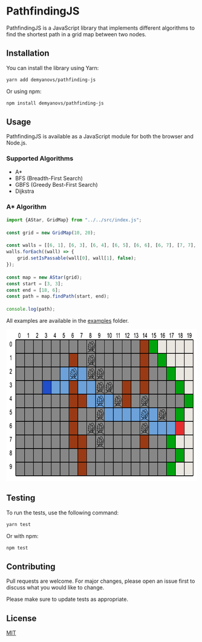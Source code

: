 # PathfindingJS

PathfindingJS is a JavaScript library that implements different algorithms to find the shortest path in a grid map between two nodes.

## Installation

You can install the library using Yarn:

```sh
yarn add demyanovs/pathfinding-js
```

Or using npm:

```sh
npm install demyanovs/pathfinding-js
```

## Usage

PathfindingJS is available as a JavaScript module for both the browser and Node.js.

### Supported Algorithms

* A*
* BFS (Breadth-First Search)
* GBFS (Greedy Best-First Search)
* Dijkstra

### A* Algorithm

```javascript
import {AStar, GridMap} from "../../src/index.js";

const grid = new GridMap(10, 20);

const walls = [[6, 1], [6, 3], [6, 4], [6, 5], [6, 6], [6, 7], [7, 7], [7, 4], [7, 8], [7, 9], [12, 3], [12, 4], [14, 0], [14, 1], [14, 2], [14, 3], [14, 7]];
walls.forEach((wall) => {
    grid.setIsPassable(wall[0], wall[1], false);
});

const map = new AStar(grid);
const start = [3, 3];
const end = [18, 6];
const path = map.findPath(start, end);

console.log(path);
```

All examples are available in the [examples](../master/examples/) folder.

<img width="773" height="402" src="examples/scr_01.png" alt="styling example">

## Testing

To run the tests, use the following command:

```sh
yarn test
```

Or with npm:

```sh
npm test
```

## Contributing
Pull requests are welcome. For major changes, please open an issue first to discuss what you would like to change.

Please make sure to update tests as appropriate.

## License
[MIT](LICENSE.md)
